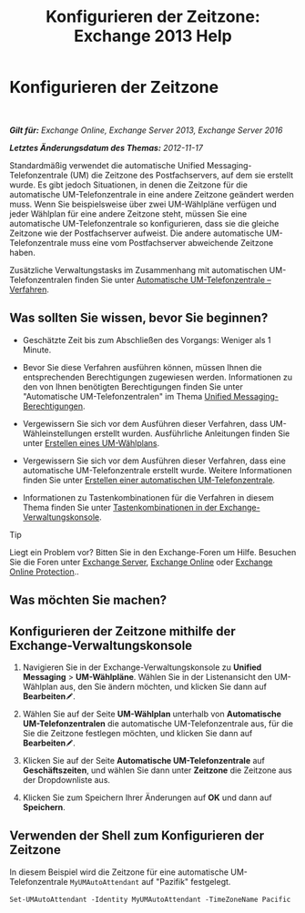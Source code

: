 ﻿---
title: 'Konfigurieren der Zeitzone: Exchange 2013 Help'
TOCTitle: Konfigurieren der Zeitzone
ms:assetid: 30d769e1-3657-4622-bc9a-643c63cf46d9
ms:mtpsurl: https://technet.microsoft.com/de-de/library/Aa997162(v=EXCHG.150)
ms:contentKeyID: 50554785
ms.date: 04/24/2018
mtps_version: v=EXCHG.150
ms.translationtype: HT
---

# Konfigurieren der Zeitzone

 

_**Gilt für:** Exchange Online, Exchange Server 2013, Exchange Server 2016_

_**Letztes Änderungsdatum des Themas:** 2012-11-17_

Standardmäßig verwendet die automatische Unified Messaging-Telefonzentrale (UM) die Zeitzone des Postfachservers, auf dem sie erstellt wurde. Es gibt jedoch Situationen, in denen die Zeitzone für die automatische UM-Telefonzentrale in eine andere Zeitzone geändert werden muss. Wenn Sie beispielsweise über zwei UM-Wählpläne verfügen und jeder Wählplan für eine andere Zeitzone steht, müssen Sie eine automatische UM-Telefonzentrale so konfigurieren, dass sie die gleiche Zeitzone wie der Postfachserver aufweist. Die andere automatische UM-Telefonzentrale muss eine vom Postfachserver abweichende Zeitzone haben.

Zusätzliche Verwaltungstasks im Zusammenhang mit automatischen UM-Telefonzentralen finden Sie unter [Automatische UM-Telefonzentrale – Verfahren](um-auto-attendant-procedures-exchange-2013-help.md).

## Was sollten Sie wissen, bevor Sie beginnen?

  - Geschätzte Zeit bis zum Abschließen des Vorgangs: Weniger als 1 Minute.

  - Bevor Sie diese Verfahren ausführen können, müssen Ihnen die entsprechenden Berechtigungen zugewiesen werden. Informationen zu den von Ihnen benötigten Berechtigungen finden Sie unter "Automatische UM-Telefonzentralen" im Thema [Unified Messaging-Berechtigungen](unified-messaging-permissions-exchange-2013-help.md).

  - Vergewissern Sie sich vor dem Ausführen dieser Verfahren, dass UM-Wähleinstellungen erstellt wurden. Ausführliche Anleitungen finden Sie unter [Erstellen eines UM-Wählplans](create-a-um-dial-plan-exchange-2013-help.md).

  - Vergewissern Sie sich vor dem Ausführen dieser Verfahren, dass eine automatische UM-Telefonzentrale erstellt wurde. Weitere Informationen finden Sie unter [Erstellen einer automatischen UM-Telefonzentrale](create-a-um-auto-attendant-exchange-2013-help.md).

  - Informationen zu Tastenkombinationen für die Verfahren in diesem Thema finden Sie unter [Tastenkombinationen in der Exchange-Verwaltungskonsole](keyboard-shortcuts-in-the-exchange-admin-center-exchange-online-protection-help.md).


> [!TIP]
> Liegt ein Problem vor? Bitten Sie in den Exchange-Foren um Hilfe. Besuchen Sie die Foren unter <A href="https://go.microsoft.com/fwlink/p/?linkid=60612">Exchange Server</A>, <A href="https://go.microsoft.com/fwlink/p/?linkid=267542">Exchange Online</A> oder <A href="https://go.microsoft.com/fwlink/p/?linkid=285351">Exchange Online Protection</A>..



## Was möchten Sie machen?

## Konfigurieren der Zeitzone mithilfe der Exchange-Verwaltungskonsole

1.  Navigieren Sie in der Exchange-Verwaltungskonsole zu **Unified Messaging** \> **UM-Wählpläne**. Wählen Sie in der Listenansicht den UM-Wählplan aus, den Sie ändern möchten, und klicken Sie dann auf **Bearbeiten**![Bearbeitungssymbol](images/Bb124582.6f53ccb2-1f13-4c02-bea0-30690e6ea71d(EXCHG.150).gif "Bearbeitungssymbol").

2.  Wählen Sie auf der Seite **UM-Wählplan** unterhalb von **Automatische UM-Telefonzentralen** die automatische UM-Telefonzentrale aus, für die Sie die Zeitzone festlegen möchten, und klicken Sie dann auf **Bearbeiten**![Bearbeitungssymbol](images/Bb124582.6f53ccb2-1f13-4c02-bea0-30690e6ea71d(EXCHG.150).gif "Bearbeitungssymbol").

3.  Klicken Sie auf der Seite **Automatische UM-Telefonzentrale** auf **Geschäftszeiten**, und wählen Sie dann unter **Zeitzone** die Zeitzone aus der Dropdownliste aus.

4.  Klicken Sie zum Speichern Ihrer Änderungen auf **OK** und dann auf **Speichern**.

## Verwenden der Shell zum Konfigurieren der Zeitzone

In diesem Beispiel wird die Zeitzone für eine automatische UM-Telefonzentrale `MyUMAutoAttendant` auf "Pazifik" festgelegt.

    Set-UMAutoAttendant -Identity MyUMAutoAttendant -TimeZoneName Pacific

